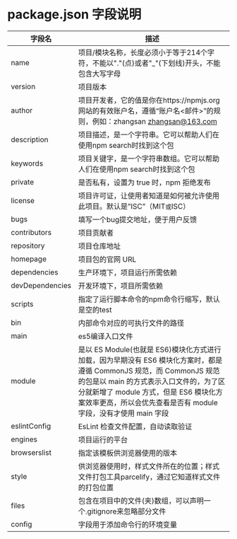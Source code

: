 # package.json 字段说明

| 字段名          | 描述                                                         |
| --------------- | ------------------------------------------------------------ |
| name            | 项目/模块名称，长度必须小于等于214个字符，不能以"."(点)或者"_"(下划线)开头，不能包含大写字母 |
| version         | 项目版本                                                     |
| author          | 项目开发者，它的值是你在https://npmjs.org网站的有效账户名，遵循“账户名<邮件>”的规则，例如：zhangsan [zhangsan@163.com](mailto:zhangsan@163.com) |
| description     | 项目描述，是一个字符串。它可以帮助人们在使用npm search时找到这个包 |
| keywords        | 项目关键字，是一个字符串数组。它可以帮助人们在使用npm search时找到这个包 |
| private         | 是否私有，设置为 true 时，npm 拒绝发布                       |
| license         | 项目许可证，让使用者知道是如何被允许使用此项目。默认是”ISC”（MIT` 或 `ISC） |
| bugs            | 填写一个bug提交地址，便于用户反馈                            |
| contributors    | 项目贡献者                                                   |
| repository      | 项目仓库地址                                                 |
| homepage        | 项目包的官网 URL                                             |
| dependencies    | 生产环境下，项目运行所需依赖                                 |
| devDependencies | 开发环境下，项目所需依赖                                     |
| scripts         | 指定了运行脚本命令的npm命令行缩写，默认是空的test            |
| bin             | 内部命令对应的可执行文件的路径                               |
| main            | es5编译入口文件                                              |
| module          | 是以 ES Module(也就是 ES6)模块化方式进行加载，因为早期没有 ES6 模块化方案时，都是遵循 CommonJS 规范，而 CommonJS 规范的包是以 main 的方式表示入口文件的，为了区分就新增了 module 方式，但是 ES6 模块化方案效率更高，所以会优先查看是否有 module 字段，没有才使用 main 字段 |
| eslintConfig    | EsLint 检查文件配置，自动读取验证                            |
| engines         | 项目运行的平台                                               |
| browserslist    | 指定该模板供浏览器使用的版本                                 |
| style           | 供浏览器使用时，样式文件所在的位置；样式文件打包工具parcelify，通过它知道样式文件的打包位置 |
| files           | 包含在项目中的文件(夹)数组，可以声明一个.gitignore来忽略部分文件 |
| config          | 字段用于添加命令行的环境变量                                 |

